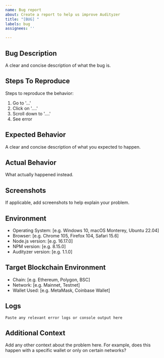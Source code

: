 ```yaml
---
name: Bug report
about: Create a report to help us improve Audityzer
title: "[BUG] "
labels: bug
assignees: ''

---
```


## Bug Description

A clear and concise description of what the bug is.

## Steps To Reproduce

Steps to reproduce the behavior:

1. Go to '...'
2. Click on '....'
3. Scroll down to '....'
4. See error

## Expected Behavior

A clear and concise description of what you expected to happen.

## Actual Behavior

What actually happened instead.

## Screenshots

If applicable, add screenshots to help explain your problem.

## Environment

- Operating System: [e.g. Windows 10, macOS Monterey, Ubuntu 22.04]
- Browser: [e.g. Chrome 105, Firefox 104, Safari 15.6]
- Node.js version: [e.g. 16.17.0]
- NPM version: [e.g. 8.15.0]
- Audityzer version: [e.g. 1.1.0]

## Target Blockchain Environment

- Chain: [e.g. Ethereum, Polygon, BSC]
- Network: [e.g. Mainnet, Testnet]
- Wallet Used: [e.g. MetaMask, Coinbase Wallet]

## Logs

```
Paste any relevant error logs or console output here
```

## Additional Context

Add any other context about the problem here. For example, does this happen with a specific wallet or only on certain networks?
